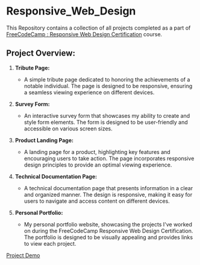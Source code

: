 # Responsive_Web_Design
This Repository contains a collection of all projects completed as a part of <a href="https://www.freecodecamp.org/learn/2022/responsive-web-design/">FreeCodeCamp : Responsive Web Design Certification</a> course.
## Project Overview:

1. **Tribute Page:**
   - A simple tribute page dedicated to honoring the achievements of a notable individual. The page is designed to be responsive, ensuring a seamless viewing experience on different devices.

2. **Survey Form:**
   - An interactive survey form that showcases my ability to create and style form elements. The form is designed to be user-friendly and accessible on various screen sizes.

3. **Product Landing Page:**
   - A landing page for a product, highlighting key features and encouraging users to take action. The page incorporates responsive design principles to provide an optimal viewing experience.

4. **Technical Documentation Page:**
   - A technical documentation page that presents information in a clear and organized manner. The design is responsive, making it easy for users to navigate and access content on different devices.

5. **Personal Portfolio:**
   - My personal portfolio website, showcasing the projects I've worked on during the FreeCodeCamp Responsive Web Design Certification. The portfolio is designed to be visually appealing and provides links to view each project.

<a href="https://www.freecodecamp.org/certification/Nivetha_S/responsive-web-design">Project Demo</a>

